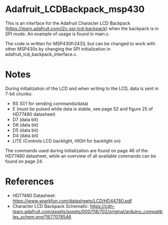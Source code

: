 # Adafruit_LCDBackpack_msp430

This is an interface for the Adafruit Character LCD Backpack (https://learn.adafruit.com/i2c-spi-lcd-backpack) when the backpack is in SPI mode. An example of usage is found in main.c.

The code is written for MSP430fr2433, but can be changed to work with other MSP430s by changing the SPI initialization in adafruit_lcd_backpack_interface.c.


# Notes
During initialization of the LCD and when writing to the LCD, data is sent in 7-bit chunks:
 - RS (0/1 for sending commands/data)
 - E (must be pulsed while data is stable, see page 52 and figure 25 of HD77480 datasheet)
 - D7 (data bit)
 - D6 (data bit)
 - D5 (data bit)
 - D4 (data bit)
 - LITE (Controls LCD backlight, HIGH for backlight on)
 
The commands used during initialization are found on page 46 of the HD77480 datasheet, while an overview of all available commands can be found on page 24.


# References
 - HD77480 Datasheet: https://www.sparkfun.com/datasheets/LCD/HD44780.pdf
 - Character LCD Backpack Schematic: https://cdn-learn.adafruit.com/assets/assets/000/118/702/original/arduino_compatibles_schem.png?1677078546
